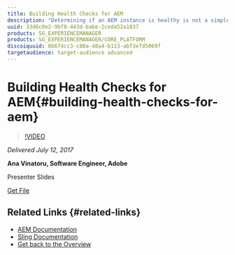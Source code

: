 ```yaml
---
title: Building Health Checks for AEM
description: "Determining if an AEM instance is healthy is not a simple task. This session will give insight into the Health Reports section of the Operations Dashboard: a collection of out-of-the-box checks, based on our security and performance recommendations and developed using the Sling Health Check framework. You will find out how you can fix some of the commonly failing health checks, how you can check their results with external tools and how you can write your own, application-specific checks."
uuid: 33d6c0e2-9bf8-443d-babe-2ceda52a1837
products: SG_EXPERIENCEMANAGER
products: SG_EXPERIENCEMANAGER/CORE_PLATFORM
discoiquuid: 8b674cc3-c88a-48a4-b113-abf3efd5069f
targetaudience: target-audience advanced
---
```


# Building Health Checks for AEM{#building-health-checks-for-aem}

>[!VIDEO](https://video.tv.adobe.com/v/19026/?quality=9)

*Delivered July 12, 2017*

**Ana Vinatoru, Software Engineer, Adobe**

Presenter Slides

[Get File](assets/aem-gems-health-checks-for-aem.pdf)

## Related Links {#related-links}

* [AEM Documentation](https://docs.adobe.com/docs/en/aem/6-3/administer/operations/operations-dashboard.html#Health%20Reports)
* [Sling Documentation](https://sling.apache.org/documentation/bundles/sling-health-check-tool.html)
* [Get back to the Overview](https://helpx.adobe.com/experience-manager/kt/eseminars/gems/aem-index.html)

